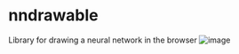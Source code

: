 # nndrawable
Library for drawing a neural network in the browser
![image](https://user-images.githubusercontent.com/35777900/201539244-24871b87-194a-4d03-b883-383b760bb8b9.png)

